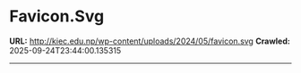 # Favicon.Svg

**URL:** http://kiec.edu.np/wp-content/uploads/2024/05/favicon.svg
**Crawled:** 2025-09-24T23:44:00.135315

---

